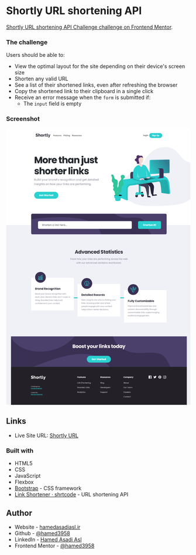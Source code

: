 # Shortly URL shortening API

[Shortly URL shortening API Challenge challenge on Frontend Mentor](https://www.frontendmentor.io/challenges/url-shortening-api-landing-page-2ce3ob-G).

### The challenge

Users should be able to:

- View the optimal layout for the site depending on their device's screen size
- Shorten any valid URL
- See a list of their shortened links, even after refreshing the browser
- Copy the shortened link to their clipboard in a single click
- Receive an error message when the `form` is submitted if:
  - The `input` field is empty

### Screenshot

![Shortly URL](images/Shortly-URL.png)

## Links

- Live Site URL: [Shortly URL]()

### Built with

- HTML5
- CSS
- JavaScript
- Flexbox
- [Bootstrap](https://getbootstrap.com/) - CSS framework
- [Link Shortener · shrtcode](https://shrtco.de/docs/) - URL shortening API

## Author

- Website - [hamedasadiasl.ir](http://hamedasadiasl.ir/)
- Github - [@hamed3958](https://github.com/hamed3958)
- LinkedIn - [Hamed Asadi Asl](https://www.linkedin.com/in/hamed-asadi-asl/)
- Frontend Mentor - [@hamed3958](https://www.frontendmentor.io/profile/hamed3958)
